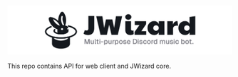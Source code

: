 <p align="center">
    <img src=".github/banner.png" alt="">
</p>

This repo contains API for web client and JWizard core.

